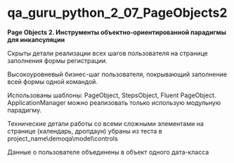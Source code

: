# qa_guru_python_2_07_PageObjects2
<b>Page Objects 2. Инструменты объектно-ориентированной парадигмы для инкапсуляции</b>

Скрыты детали реализации всех шагов пользователя на странице заполнения формы регистрации. 

Высокоуровневый бизнес-шаг пользователя, покрывающий заполнение всей формы одной командой. 

Использованы шаблоны: PageObject, StepsObject, Fluent PageObject. ApplicationManager можно реализовать только использую модульную парадигму.


Технические детали работы со всеми сложными элементами на странице (календарь, дропдаун) убраны из теста в project_name\demoqa\model\controls

Данные о пользователе объединены в объект одного дата-класса